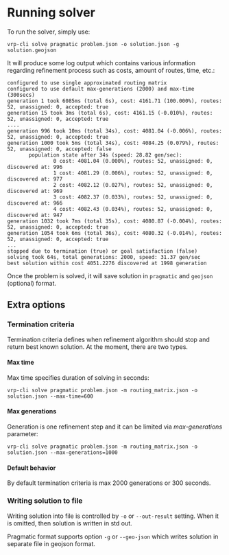 # Running solver

To run the solver, simply use:

    vrp-cli solve pragmatic problem.json -o solution.json -g solution.geojson


It will produce some log output which contains various information regarding refinement process such as costs, amount
of routes, time, etc.:

    configured to use single approximated routing matrix
    configured to use default max-generations (2000) and max-time (300secs)
    generation 1 took 6085ms (total 6s), cost: 4161.71 (100.000%), routes: 52, unassigned: 0, accepted: true
    generation 15 took 3ms (total 6s), cost: 4161.15 (-0.010%), routes: 52, unassigned: 0, accepted: true
    ....
    generation 996 took 10ms (total 34s), cost: 4081.04 (-0.006%), routes: 52, unassigned: 0, accepted: true
    generation 1000 took 5ms (total 34s), cost: 4084.25 (0.079%), routes: 52, unassigned: 0, accepted: false
           population state after 34s (speed: 28.82 gen/sec):
                   0 cost: 4081.04 (0.000%), routes: 52, unassigned: 0, discovered at: 996
                   1 cost: 4081.29 (0.006%), routes: 52, unassigned: 0, discovered at: 977
                   2 cost: 4082.12 (0.027%), routes: 52, unassigned: 0, discovered at: 969
                   3 cost: 4082.37 (0.033%), routes: 52, unassigned: 0, discovered at: 966
                   4 cost: 4082.43 (0.034%), routes: 52, unassigned: 0, discovered at: 947
    generation 1032 took 7ms (total 35s), cost: 4080.87 (-0.004%), routes: 52, unassigned: 0, accepted: true
    generation 1054 took 6ms (total 36s), cost: 4080.32 (-0.014%), routes: 52, unassigned: 0, accepted: true
    ...
    stopped due to termination (true) or goal satisfaction (false)
    solving took 64s, total generations: 2000, speed: 31.37 gen/sec
    best solution within cost 4051.2276 discovered at 1998 generation

Once the problem is solved, it will save solution in `pragmatic` and `geojson` (optional) format.

## Extra options

### Termination criteria

Termination criteria defines when refinement algorithm should stop and return best known solution. At the moment, there
are two types.

#### Max time

Max time specifies duration of solving in seconds:

    vrp-cli solve pragmatic problem.json -m routing_matrix.json -o solution.json --max-time=600

#### Max generations

Generation is one refinement step and it can be limited via _max-generations_ parameter:

    vrp-cli solve pragmatic problem.json -m routing_matrix.json -o solution.json --max-generations=1000


#### Default behavior

By default termination criteria is max 2000 generations or 300 seconds.


### Writing solution to file

Writing solution into file is controlled by `-o` or `--out-result` setting. When it is omitted, then solution is written
in std out.

Pragmatic format supports option `-g` or `--geo-json` which writes solution in separate file in geojson format.
